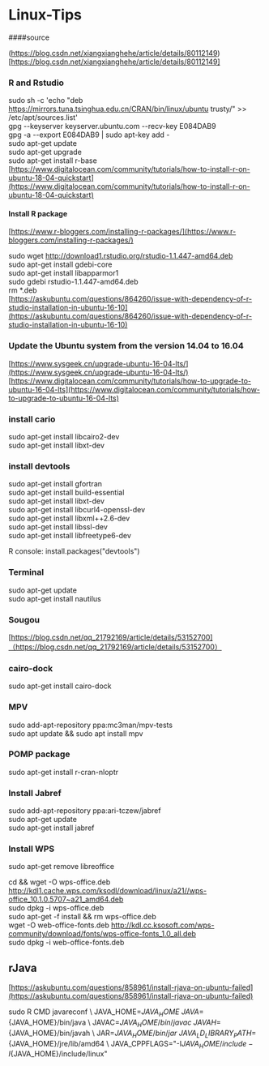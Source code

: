# Linux-Tips

####source

(https://blog.csdn.net/xiangxianghehe/article/details/80112149)[https://blog.csdn.net/xiangxianghehe/article/details/80112149]


### R and Rstudio
sudo sh -c 'echo "deb https://mirrors.tuna.tsinghua.edu.cn/CRAN/bin/linux/ubuntu trusty/" >> /etc/apt/sources.list'  
gpg --keyserver keyserver.ubuntu.com --recv-key E084DAB9  
gpg -a --export E084DAB9 | sudo apt-key add -  
sudo apt-get update   
sudo apt-get upgrade  
sudo apt-get install r-base
[https://www.digitalocean.com/community/tutorials/how-to-install-r-on-ubuntu-18-04-quickstart](https://www.digitalocean.com/community/tutorials/how-to-install-r-on-ubuntu-18-04-quickstart)   

#### Install R package
[https://www.r-bloggers.com/installing-r-packages/](https://www.r-bloggers.com/installing-r-packages/)


sudo wget http://download1.rstudio.org/rstudio-1.1.447-amd64.deb  
sudo apt-get install gdebi-core  
sudo apt-get install libapparmor1  
sudo gdebi rstudio-1.1.447-amd64.deb  
rm *.deb   
[https://askubuntu.com/questions/864260/issue-with-dependency-of-r-studio-installation-in-ubuntu-16-10](https://askubuntu.com/questions/864260/issue-with-dependency-of-r-studio-installation-in-ubuntu-16-10)


### Update the Ubuntu system from the version 14.04 to 16.04
[https://www.sysgeek.cn/upgrade-ubuntu-16-04-lts/](https://www.sysgeek.cn/upgrade-ubuntu-16-04-lts/)  
[https://www.digitalocean.com/community/tutorials/how-to-upgrade-to-ubuntu-16-04-lts](https://www.digitalocean.com/community/tutorials/how-to-upgrade-to-ubuntu-16-04-lts)
### install cario
sudo apt-get install libcairo2-dev  
sudo apt-get install libxt-dev  

### install devtools
sudo apt-get install gfortran  
sudo apt-get install build-essential  
sudo apt-get install libxt-dev  
sudo apt-get install libcurl4-openssl-dev  
sudo apt-get install libxml++2.6-dev  
sudo apt-get install libssl-dev  
sudo apt-get install libfreetype6-dev  

R console: install.packages("devtools")


### Terminal
sudo apt-get update  
sudo apt-get install nautilus  

### Sougou
[https://blog.csdn.net/qq_21792169/article/details/53152700]（https://blog.csdn.net/qq_21792169/article/details/53152700）

### cairo-dock
sudo apt-get install cairo-dock

### MPV
sudo add-apt-repository ppa:mc3man/mpv-tests  
sudo apt update && sudo apt install mpv

### POMP package
sudo apt-get install r-cran-nloptr 

### Install Jabref
sudo add-apt-repository ppa:ari-tczew/jabref  
sudo apt-get update  
sudo apt-get install jabref  

### Install WPS
sudo apt-get remove libreoffice

cd && wget -O wps-office.deb http://kdl1.cache.wps.com/ksodl/download/linux/a21//wps-office_10.1.0.5707~a21_amd64.deb  
sudo dpkg -i wps-office.deb  
sudo apt-get -f install && rm wps-office.deb  
wget -O web-office-fonts.deb http://kdl.cc.ksosoft.com/wps-community/download/fonts/wps-office-fonts_1.0_all.deb  
sudo dpkg -i web-office-fonts.deb  

## rJava

[https://askubuntu.com/questions/858961/install-rjava-on-ubuntu-failed](https://askubuntu.com/questions/858961/install-rjava-on-ubuntu-failed)

 sudo R CMD javareconf \ JAVA_HOME=${JAVA_HOME} \ JAVA=${JAVA_HOME}/bin/java \ JAVAC=${JAVA_HOME}/bin/javac \ JAVAH=${JAVA_HOME}/bin/javah \ JAR=${JAVA_HOME}/bin/jar \ JAVA_LD_LIBRARY_PATH=${JAVA_HOME}/jre/lib/amd64 \ JAVA_CPPFLAGS="-I${JAVA_HOME}/include -I${JAVA_HOME}/include/linux"

